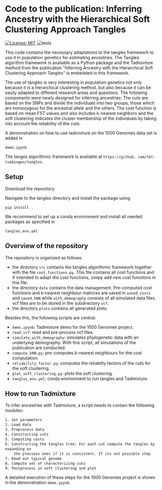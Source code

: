 # Code to the publication: Inferring Ancestry with the Hierarchical Soft Clustering Approach Tangles

[![License: MIT](https://img.shields.io/badge/License-MIT-blue.svg?color=g&style=plastic)](https://opensource.org/licenses/MIT)
![tests](https://github.com/tml-tuebingen/tangles/workflows/pytesting/badge.svg)

[//]: # (<p align="center">)

[//]: # (  <img src="images/dendrogram.png" width="500"/>)

[//]: # (</p>)

This code contains the necessary adaptations to the tangles framework to use it in 
population genetics for estimating ancestries. The Tangles algorithm framework is 
available as a Python package and the Tadmixture method from the publication "Inferring
Ancestry with the Hierarchical Soft Clustering Approach Tangles" is embedded in this 
framework.

The use of tangles is very interesting in population genetics not only because it is a 
hierarchical clustering method, but also because it can be easily adapted to different 
research areas and questions. The following components were newly designed for 
inferring ancestries: The cuts are based on the SNPs and divide the individuals into 
two groups, 
those which are homozygous for the ancestral allele and the others. The cost function is
based on mean FST values and also includes k-nearest neighbors and the soft clustering
indicates the cluster membership of the individuals by taking into account the
reliability of the cuts.

A demonstration on how to use tadmixture on the 1000 Genomes data set is added in
```
demo.ipynb
```
The tanges algorithmic framework is available at `https://github.
com/tml-tuebingen/tangles`.


## Setup

Download the repository. 

Navigate to the tangles directory and install the package using

```
pip install .
```

We recommend to set up a conda environment and install all needed packages as 
specified in 

```
tangles_env.yml
```

## Overview of the repository

The repository is organized as follows:
+ the directory `src` contains the tangles algorithmic framework together with the 
  file `cost_functions.py`. This file contains all cost functions and if intended to 
  adapt the cost functions, simpy add new cost functions in this file. 
+ the directory `data` contains the data management. Pre-computed cost functions and 
  k-nearest neighbour matrices are saved in `saved_costs` and `saved_kNN` while 
  `with_demography` consists of all simulated data files. vcf files are to be stored 
  in the subdirectory `vcf`.
+ the directory `plots` contains all generated plots. 

Besides this, the following scripts are central:
+ `demo.ipynb`: Tadmixture demo for the 1000 Genomes project.
+ `read_vcf`: read and pre-process vcf files.
+ `simulate_with_demography`: simulates phylogenetic data with an underlying 
  demography. With this script, all simulations of the publication are conducted.
+ `compute_kNN.py`: pre-computes k-nearest neighbours for the cost computation.
+ `reliability_factor.py`: computes the reliabilty factors of the cuts for the soft 
  clustering.
+ `plot_soft_clustering.py`: plots the soft clustering.
+ `tangles_env.yml`: conda environment to run tangles and Tadmixture.

## How to run Tadmixture
To infer ancestries with Tadmixture, a script needs to contain the following modules:

    1. Set parameters
    2. Load data
    3. Preprocess data
    4. Constructing cuts
    5. Computing costs
    6. Constructing the tangles tree: For each cut compute the tangles by expanding on 
        the previous ones if it is consistent. If its not possible stop
    7. Read out typical genome 
    8. Compute set of characterizing cuts
    9. Postprocess in soft clustering and plot

A detailed execution of these steps for the 1000 Genomes project is shown in the 
demonstration `demo.ipynb`.